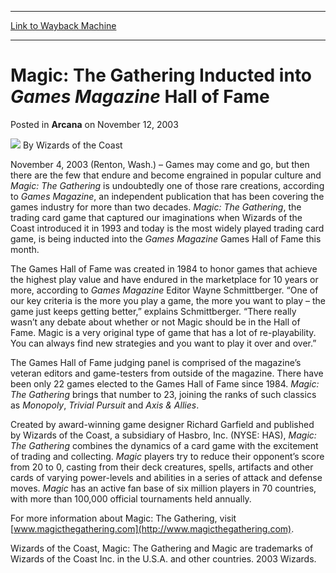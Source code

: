 
---
[Link to Wayback Machine](https://web.archive.org/web/20210429020157/https://magic.wizards.com/en/articles/archive/arcana/magic-gathering-inducted-games-magazine-hall-fame-2003-11-12)

[_metadata_:author]:- "Wizards of the Coast"
[_metadata_:description]:- "November 4, 2003 (Renton, Wash.) – Games may come and go, but then there are the few that endure and become engrained in popular culture and Magic: The Gathering is undoubtedly one of those rare creations, according to Games Magazine, an independent publication that has been covering the games industry for more than two decades."
[_metadata_:generator]:- "Drupal 7 (http://drupal.org)"
[_metadata_:node]:- "606151"
[_metadata_:publish_date]:- "2003-11-12"
[_metadata_:source]:- "div-main-content"
[_metadata_:title]:- "Magic: The Gathering Inducted into Games Magazine Hall of Fame"
[_metadata_:wayback_capture_timestamp]:- "2021-04-29 02:01:57"
[_metadata_:wayback_raw_url]:- "https://web.archive.org/web/20210429020157id_/https://magic.wizards.com/en/articles/archive/arcana/magic-gathering-inducted-games-magazine-hall-fame-2003-11-12"
[_metadata_:wayback_url]:- "https://magic.wizards.com/en/articles/archive/arcana/magic-gathering-inducted-games-magazine-hall-fame-2003-11-12"
---


Magic: The Gathering Inducted into *Games Magazine* Hall of Fame
================================================================



 Posted in **Arcana**
 on November 12, 2003 






![](https://media.magic.wizards.com/styles/auth_small/public/images/person/wizards_author.jpg)
By Wizards of the Coast











November 4, 2003 (Renton, Wash.) – Games may come and go, but then there are the few that endure and become engrained in popular culture and *Magic: The Gathering* is undoubtedly one of those rare creations, according to *Games Magazine*, an independent publication that has been covering the games industry for more than two decades. *Magic: The Gathering*, the trading card game that captured our imaginations when Wizards of the Coast introduced it in 1993 and today is the most widely played trading card game, is being inducted into the *Games Magazine* Games Hall of Fame this month.

The Games Hall of Fame was created in 1984 to honor games that achieve the highest play value and have endured in the marketplace for 10 years or more, according to *Games Magazine* Editor Wayne Schmittberger. “One of our key criteria is the more you play a game, the more you want to play – the game just keeps getting better,” explains Schmittberger. “There really wasn’t any debate about whether or not Magic should be in the Hall of Fame. Magic is a very original type of game that has a lot of re-playability. You can always find new strategies and you want to play it over and over.” 

The Games Hall of Fame judging panel is comprised of the magazine’s veteran editors and game-testers from outside of the magazine. There have been only 22 games elected to the Games Hall of Fame since 1984. *Magic: The Gathering* brings that number to 23, joining the ranks of such classics as *Monopoly*, *Trivial Pursuit* and *Axis & Allies*.

Created by award-winning game designer Richard Garfield and published by Wizards of the Coast, a subsidiary of Hasbro, Inc. (NYSE: HAS), *Magic: The Gathering* combines the dynamics of a card game with the excitement of trading and collecting. *Magic* players try to reduce their opponent’s score from 20 to 0, casting from their deck creatures, spells, artifacts and other cards of varying power-levels and abilities in a series of attack and defense moves. *Magic* has an active fan base of six million players in 70 countries, with more than 100,000 official tournaments held annually.

For more information about Magic: The Gathering, visit [www.magicthegathering.com](http://www.magicthegathering.com).

Wizards of the Coast, Magic: The Gathering and Magic are trademarks of Wizards of the Coast Inc. in the U.S.A. and other countries. 2003 Wizards.







